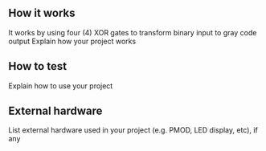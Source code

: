 <!---

This file is used to generate your project datasheet. Please fill in the information below and delete any unused
sections.

You can also include images in this folder and reference them in the markdown. Each image must be less than
512 kb in size, and the combined size of all images must be less than 1 MB.
-->

## How it works
It works by using four (4) XOR gates to transform binary input to gray code output
Explain how your project works

## How to test

Explain how to use your project

## External hardware

List external hardware used in your project (e.g. PMOD, LED display, etc), if any
